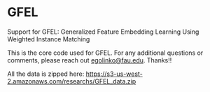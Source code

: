 # GFEL
Support for GFEL: Generalized Feature Embedding Learning Using Weighted Instance Matching

This is the core code used for GFEL. For any additional questions or comments, please reach out egolinko@fau.edu. Thanks!!

All the data is zipped here: https://s3-us-west-2.amazonaws.com/researchs/GFEL_data.zip
